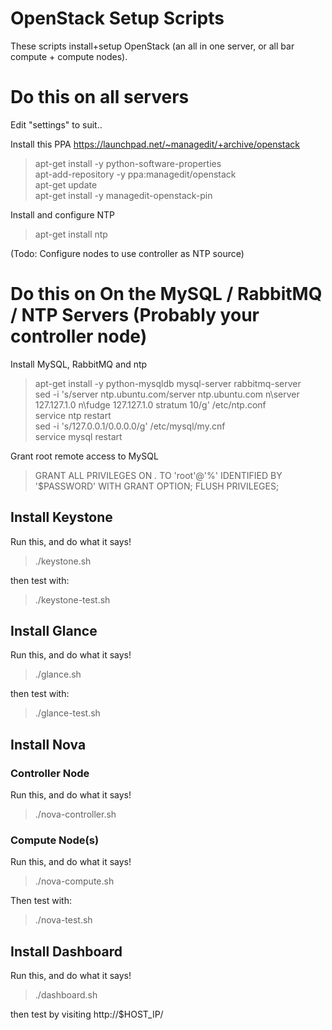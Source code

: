 # OpenStack Setup Scripts

These scripts install+setup OpenStack (an all in one server, or all bar compute + compute nodes).

# Do this on all servers

Edit "settings" to suit..

Install this PPA https://launchpad.net/~managedit/+archive/openstack

> apt-get install -y python-software-properties  
> apt-add-repository -y ppa:managedit/openstack  
> apt-get update  
> apt-get install -y managedit-openstack-pin  

Install and configure NTP

> apt-get install ntp  

(Todo: Configure nodes to use controller as NTP source)

# Do this on On the MySQL / RabbitMQ / NTP Servers (Probably your controller node)

Install MySQL, RabbitMQ and ntp

> apt-get install -y python-mysqldb mysql-server rabbitmq-server  
> sed -i 's/server ntp.ubuntu.com/server ntp.ubuntu.com n\server 127.127.1.0 n\fudge 127.127.1.0 stratum 10/g' /etc/ntp.conf  
> service ntp restart  
> sed -i 's/127.0.0.1/0.0.0.0/g' /etc/mysql/my.cnf  
> service mysql restart  

Grant root remote access to MySQL

> GRANT ALL PRIVILEGES ON *.* TO 'root'@'%' IDENTIFIED BY '$PASSWORD' WITH GRANT OPTION; FLUSH PRIVILEGES;

## Install Keystone

Run this, and do what it says!

> ./keystone.sh

then test with:

> ./keystone-test.sh

## Install Glance

Run this, and do what it says!

> ./glance.sh

then test with:

> ./glance-test.sh

## Install Nova

### Controller Node

Run this, and do what it says!

> ./nova-controller.sh

### Compute Node(s)

Run this, and do what it says!

> ./nova-compute.sh

Then test with:

> ./nova-test.sh

## Install Dashboard

Run this, and do what it says!

> ./dashboard.sh

then test by visiting http://$HOST_IP/
